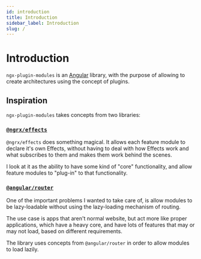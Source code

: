 ```yaml
---
id: introduction
title: Introduction
sidebar_label: Introduction
slug: /
---
```


# Introduction

`ngx-plugin-modules` is an [Angular](angular.io) library, with the purpose of allowing to create architectures using the concept of plugins.

## Inspiration

`ngx-plugin-modules` takes concepts from two libraries:

### [`@ngrx/effects`](https://ngrx.io/guide/effects)

`@ngrx/effects` does something magical. It allows each feature module to declare it's own Effects, without having to deal with how Effects work and what subscribes to them and makes them work behind the scenes.

I look at it as the ability to have some kind of "core" functionality, and allow feature modules to "plug-in" to that functionality.

### [`@angular/router`](https://angular.io/api/router)

One of the important problems I wanted to take care of, is allow modules to be lazy-loadable without using the lazy-loading mechanism of routing.

The use case is apps that aren't normal website, but act more like proper applications, which have a heavy core, and have lots of features that may or may not load, based on different requirements.

The library uses concepts from `@angular/router` in order to allow modules to load lazily.

